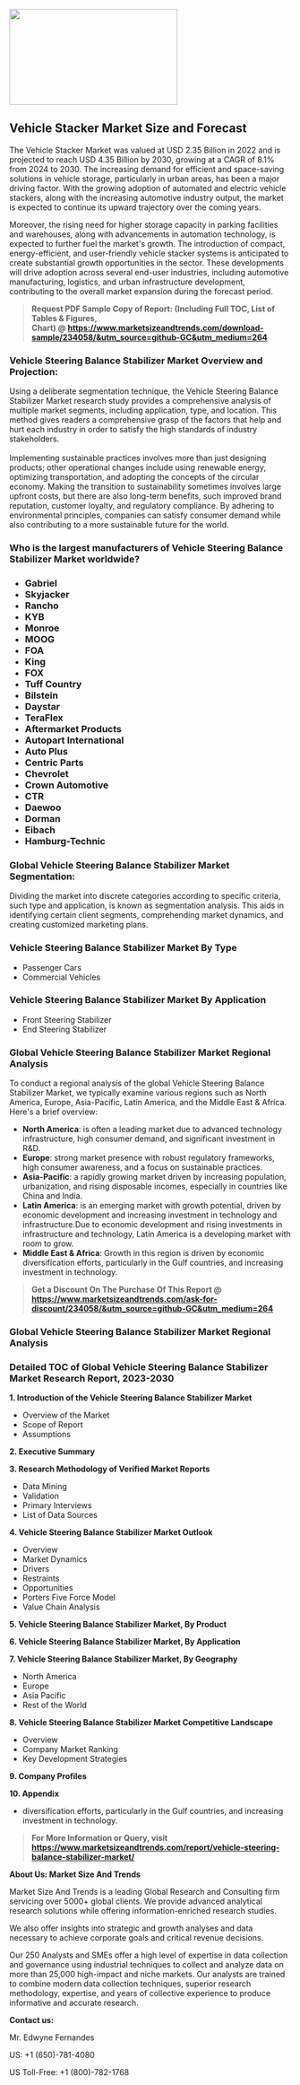 <p><img class="alignnone size-medium wp-image-20088" src="https://ffe5etoiles.com/wp-content/uploads/2024/12/MST1-300x171.png" alt="" width="300" height="171" /></p><h2>Vehicle Stacker Market Size and Forecast</h2><p>The Vehicle Stacker Market was valued at USD 2.35 Billion in 2022 and is projected to reach USD 4.35 Billion by 2030, growing at a CAGR of 8.1% from 2024 to 2030. The increasing demand for efficient and space-saving solutions in vehicle storage, particularly in urban areas, has been a major driving factor. With the growing adoption of automated and electric vehicle stackers, along with the increasing automotive industry output, the market is expected to continue its upward trajectory over the coming years.</p><p>Moreover, the rising need for higher storage capacity in parking facilities and warehouses, along with advancements in automation technology, is expected to further fuel the market's growth. The introduction of compact, energy-efficient, and user-friendly vehicle stacker systems is anticipated to create substantial growth opportunities in the sector. These developments will drive adoption across several end-user industries, including automotive manufacturing, logistics, and urban infrastructure development, contributing to the overall market expansion during the forecast period.</p></p><blockquote id="" class=""><strong>Request PDF Sample Copy of Report: (Including Full TOC, List of Tables &amp; Figures, Chart)&nbsp;@&nbsp;<strong><a href="https://www.marketsizeandtrends.com/download-sample/234058/&utm_source=github-GC&utm_medium=264" target="_blank">https://www.marketsizeandtrends.com/download-sample/234058/&utm_source=github-GC&utm_medium=264</a></strong></strong></blockquote><h3 id="" class="">Vehicle Steering Balance Stabilizer Market&nbsp;Overview and Projection:</h3><p id="" class="">Using a deliberate segmentation technique, the Vehicle Steering Balance Stabilizer Market research study provides a comprehensive analysis of multiple market segments, including application, type, and location. This method gives readers a comprehensive grasp of the factors that help and hurt each industry in order to satisfy the high standards of industry stakeholders. <br /> <br />Implementing sustainable practices involves more than just designing products; other operational changes include using renewable energy, optimizing transportation, and adopting the concepts of the circular economy. Making the transition to sustainability sometimes involves large upfront costs, but there are also long-term benefits, such improved brand reputation, customer loyalty, and regulatory compliance. By adhering to environmental principles, companies can satisfy consumer demand while also contributing to a more sustainable future for the world.</p><h3 id="" class="">Who is the largest manufacturers of&nbsp;Vehicle Steering Balance Stabilizer Market worldwide?</h3><h3 class=""><p><ul><li>Gabriel </li><li> Skyjacker </li><li> Rancho </li><li> KYB </li><li> Monroe </li><li> MOOG </li><li> FOA </li><li> King </li><li> FOX </li><li> Tuff Country </li><li> Bilstein </li><li> Daystar </li><li> TeraFlex </li><li> Aftermarket Products </li><li> Autopart International </li><li> Auto Plus </li><li> Centric Parts </li><li> Chevrolet </li><li> Crown Automotive </li><li> CTR </li><li> Daewoo </li><li> Dorman </li><li> Eibach </li><li> Hamburg-Technic</li></ul></p></h3><h3 id="" class="">Global&nbsp;Vehicle Steering Balance Stabilizer Market Segmentation:</h3><p id="" class="">Dividing the market into discrete categories according to specific criteria, such type and application, is known as segmentation analysis. This aids in identifying certain client segments, comprehending market dynamics, and creating customized marketing plans.</p><h3 id="" class="">Vehicle Steering Balance Stabilizer Market&nbsp;By Type</h3><p><p><ul><li>Passenger Cars</li><li> Commercial Vehicles</p></li></ul></p></p><h3 id="" class="">Vehicle Steering Balance Stabilizer Market&nbsp;By Application</h3><p class=""><p><ul><li>Front Steering Stabilizer</li><li> End Steering Stabilizer</li></ul></p></p><h3 id="" class="">Global Vehicle Steering Balance Stabilizer Market Regional Analysis</h3><p id="" class="">To conduct a regional analysis of the global Vehicle Steering Balance Stabilizer Market, we typically examine various regions such as North America, Europe, Asia-Pacific, Latin America, and the Middle East &amp; Africa. Here's a brief overview:</p><ul><li><strong>North America</strong>: is often a leading market due to advanced technology infrastructure, high consumer demand, and significant investment in R&amp;D.</li><li><strong>Europe</strong>: strong market presence with robust regulatory frameworks, high consumer awareness, and a focus on sustainable practices.</li><li><strong>Asia-Pacific</strong>: a rapidly growing market driven by increasing population, urbanization, and rising disposable incomes, especially in countries like China and India.</li><li><strong>Latin America</strong>: is an emerging market with growth potential, driven by economic development and increasing investment in technology and infrastructure.Due to economic development and rising investments in infrastructure and technology, Latin America is a developing market with room to grow.</li><li><strong>Middle East &amp; Africa</strong>: Growth in this region is driven by economic diversification efforts, particularly in the Gulf countries, and increasing investment in technology.</li></ul><blockquote id="" class=""><strong>Get a Discount On The Purchase Of This Report @ <strong><a href="https://www.marketsizeandtrends.com/ask-for-discount/234058/&utm_source=github-GC&utm_medium=264" target="_blank">https://www.marketsizeandtrends.com/ask-for-discount/234058/&utm_source=github-GC&utm_medium=264</a></strong></strong></blockquote><h3 id="" class="">Global Vehicle Steering Balance Stabilizer Market Regional Analysis</h3><h3 id="" class="">Detailed TOC of Global Vehicle Steering Balance Stabilizer Market Research Report, 2023-2030</h3><p id="" class=""><strong>1. Introduction of the Vehicle Steering Balance Stabilizer Market</strong></p><ul><li>Overview of the Market</li><li>Scope of Report</li><li>Assumptions</li></ul><p id="" class=""><strong>2. Executive Summary</strong></p><p id="" class=""><strong>3. Research Methodology of Verified Market Reports</strong></p><ul><li>Data Mining</li><li>Validation</li><li>Primary Interviews</li><li>List of Data Sources</li></ul><p id="" class=""><strong>4. Vehicle Steering Balance Stabilizer Market Outlook</strong></p><ul><li>Overview</li><li>Market Dynamics</li><li>Drivers</li><li>Restraints</li><li>Opportunities</li><li>Porters Five Force Model</li><li>Value Chain Analysis</li></ul><p id="" class=""><strong>5. Vehicle Steering Balance Stabilizer Market, By Product</strong></p><p id="" class=""><strong>6. Vehicle Steering Balance Stabilizer Market, By Application</strong></p><p id="" class=""><strong>7. Vehicle Steering Balance Stabilizer Market, By Geography</strong></p><ul><li>North America</li><li>Europe</li><li>Asia Pacific</li><li>Rest of the World</li></ul><p id="" class=""><strong>8. Vehicle Steering Balance Stabilizer Market Competitive Landscape</strong></p><ul><li>Overview</li><li>Company Market Ranking</li><li>Key Development Strategies</li></ul><p id="" class=""><strong>9. Company Profiles</strong></p><p id="" class=""><strong>10. Appendix</strong></p><ul><li>diversification efforts, particularly in the Gulf countries, and increasing investment in technology.</li></ul><blockquote id="" class=""><strong>For More Information or Query, visit <strong><strong><a href="https://www.marketsizeandtrends.com/report/vehicle-steering-balance-stabilizer-market/" target="_blank">https://www.marketsizeandtrends.com/report/vehicle-steering-balance-stabilizer-market/</a></strong></strong></strong></blockquote><p id="" class=""><strong>About Us: Market Size And Trends</strong></p><p id="" class="">Market Size And Trends is a leading Global Research and Consulting firm servicing over 5000+ global clients. We provide advanced analytical research solutions while offering information-enriched research studies.</p><p id="" class="">We also offer insights into strategic and growth analyses and data necessary to achieve corporate goals and critical revenue decisions.</p><p id="" class="">Our 250 Analysts and SMEs offer a high level of expertise in data collection and governance using industrial techniques to collect and analyze data on more than 25,000 high-impact and niche markets. Our analysts are trained to combine modern data collection techniques, superior research methodology, expertise, and years of collective experience to produce informative and accurate research.</p><p id="" class=""><strong>Contact us:</strong></p><p id="" class="">Mr. Edwyne Fernandes</p><p id="" class="">US: +1 (650)-781-4080</p><p id="" class="">US Toll-Free: +1 (800)-782-1768</p>
